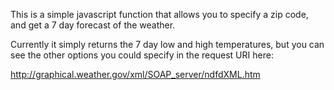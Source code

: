 This is a simple javascript function that allows you to specify a zip code, and get a 7 day forecast of the weather.

Currently it simply returns the 7 day low and high temperatures, but you can see the other options you could specify in the request URI here:

http://graphical.weather.gov/xml/SOAP_server/ndfdXML.htm